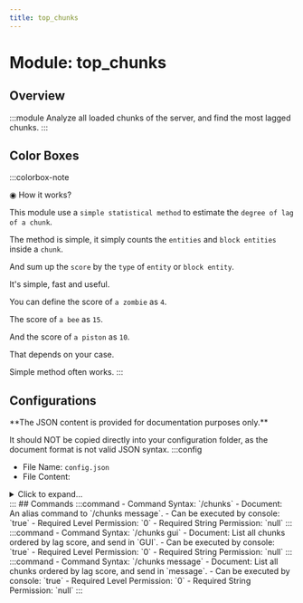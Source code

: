 ```yaml
---
title: top_chunks
---
```



# Module: top_chunks

## Overview
:::module
Analyze all loaded chunks of the server, and find the most lagged chunks.
:::
## Color Boxes

:::colorbox-note

◉ How it works?

This module use a `simple statistical method` to estimate the `degree of lag of a chunk`.

The method is simple, it simply counts the `entities` and `block entities` inside a `chunk`.

And sum up the `score` by the `type` of `entity` or `block entity`.



It's simple, fast and useful.

You can define the score of `a zombie` as `4`.

The score of `a bee` as `15`.

And the score of `a piston` as `10`.

That depends on your case.

Simple method often works.
:::

## Configurations
<Admonition type="warning" icon="" title="">
**The JSON content is provided for documentation purposes only.**

It should NOT be copied directly into your configuration folder, as the document format is not valid JSON syntax.
</Admonition>
:::config
- File Name: `config.json`
- File Content: 
<details>

<summary>Click to expand...</summary>

```json showLineNumbers title="config/fuji/modules/top_chunks/config.json"
{
  /* The amount of `top chunks` to list in `all chunks`. */
  "top": {
    "rows": 10,
    "columns": 10
  }
  /* The `max distance` to search `the nearest player` for a `chunk`. */,
  "distance_to_search_nearest_player": 128
  /* Should we hide the `location` of `chunk`. */,
  "hide_location": true
  /* Define the `type` to `score` map.
  
  The `type` is `translatable key`. */,
  "type2score": {
    "entity.minecraft.armor_stand": 10,
    "block.minecraft.jukebox": 35,
    "block.minecraft.beehive": 15,
    "entity.minecraft.falling_block": 10,
    "entity.minecraft.item": 10,
    "block.minecraft.beacon": 35,
    "entity.minecraft.zoglin": 8,
    "entity.minecraft.vindicator": 20,
    "entity.minecraft.villager": 25,
    "entity.minecraft.bee": 15,
    "block.minecraft.mob_spawner": 100,
    "entity.minecraft.endermite": 5,
    "entity.minecraft.chest_boat": 5,
    "block.minecraft.conduit": 40,
    "entity.minecraft.cow": 3,
    "block.minecraft.piston": 10,
    "block.minecraft.comparator": 5,
    "entity.minecraft.creeper": 3,
    "entity.minecraft.item_frame": 3,
    "entity.minecraft.skeleton": 2,
    "entity.minecraft.cat": 8,
    "entity.minecraft.glow_item_frame": 3,
    "entity.minecraft.player": 15,
    "block.minecraft.trapped_chest": 2,
    "entity.minecraft.zombie": 4,
    "block.minecraft.chest": 1,
    "block.minecraft.dispenser": 10,
    "block.minecraft.furnace": 3,
    "entity.minecraft.zombified_piglin": 5,
    "entity.minecraft.ravager": 80,
    "entity.minecraft.panda": 5,
    "entity.minecraft.tnt": 70,
    "entity.minecraft.chicken": 3,
    "entity.minecraft.piglin": 2,
    "entity.minecraft.spider": 2,
    "default": 1,
    "entity.minecraft.evoker": 20,
    "entity.minecraft.enderman": 4,
    "entity.minecraft.boat": 5,
    "block.minecraft.smoker": 3,
    "entity.minecraft.hopper_minecart": 20,
    "block.minecraft.hopper": 8,
    "entity.minecraft.pillager": 20,
    "entity.minecraft.mooshroom": 3,
    "entity.minecraft.zombie_villager": 8,
    "entity.minecraft.wither": 55,
    "block.minecraft.daylight_detector": 25,
    "block.minecraft.blast_furnace": 4,
    "entity.minecraft.guardian": 6,
    "block.minecraft.dropper": 10,
    "entity.minecraft.drowned": 2,
    "entity.minecraft.sheep": 5,
    "block.minecraft.barrel": 1,
    "entity.minecraft.vex": 20,
    "entity.minecraft.experience_orb": 3,
    "entity.minecraft.wolf": 8
  }
}
```
</details>
:::
## Commands
:::command
- Command Syntax: `/chunks`
- Document: An alias command to `/chunks message`.
- Can be executed by console: `true`
- Required Level Permission: `0`
- Required String Permission: `null`
:::
:::command
- Command Syntax: `/chunks gui`
- Document: List all chunks ordered by lag score, and send in `GUI`.
- Can be executed by console: `true`
- Required Level Permission: `0`
- Required String Permission: `null`
:::
:::command
- Command Syntax: `/chunks message`
- Document: List all chunks ordered by lag score, and send in `message`.
- Can be executed by console: `true`
- Required Level Permission: `0`
- Required String Permission: `null`
:::

